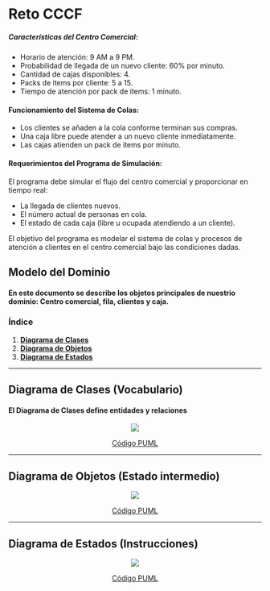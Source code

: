 # Reto CCCF

##### Características del Centro Comercial:
- Horario de atención: 9 AM a 9 PM.
- Probabilidad de llegada de un nuevo cliente: 60% por minuto.
- Cantidad de cajas disponibles: 4.
- Packs de items por cliente: 5 a 15.
- Tiempo de atención por pack de items: 1 minuto.

#### Funcionamiento del Sistema de Colas:
- Los clientes se añaden a la cola conforme terminan sus compras.
- Una caja libre puede atender a un nuevo cliente inmediatamente.
- Las cajas atienden un pack de items por minuto.

#### Requerimientos del Programa de Simulación:
El programa debe simular el flujo del centro comercial y proporcionar en tiempo real:
- La llegada de clientes nuevos.
- El número actual de personas en cola.
- El estado de cada caja (libre u ocupada atendiendo a un cliente).

El objetivo del programa es modelar el sistema de colas y procesos de atención a clientes en el centro comercial bajo las condiciones dadas.


## Modelo del Dominio

#### En este documento se describe los objetos principales de nuestrio dominio: Centro comercial, fila, clientes y caja.

### Índice 
1. [**Diagrama de Clases**](#diagrama-de-clases-vocabulario)
2. [**Diagrama de Objetos**](#diagrama-de-objetos-estado-intermedio)
3. [**Diagrama de Estados**](#diagrama-de-estados-instrucciones)

-----
## Diagrama de Clases (Vocabulario)
#### El Diagrama de Clases define entidades y relaciones

<div align=center>

![](/entregas//camilaPalma//reto-001/images/UML/diagrama_de_clases.svg)

[Código PUML](/entregas//camilaPalma/reto-001/docs/class.mdd.puml)
</div>

------
## Diagrama de Objetos (Estado intermedio)

<div align=center>

![](/entregas//camilaPalma//reto-001/images/UML/obj.mdd.svg)

[Código PUML](/entregas//camilaPalma/reto-001/docs/obj.mdd.puml)
</div>

------
## Diagrama de Estados (Instrucciones)

<div align=center>

![](/entregas//camilaPalma//reto-001/images/UML/states.mdd.svg)

[Código PUML](/entregas//camilaPalma/reto-001/docs/states.mdd.puml)
</div>